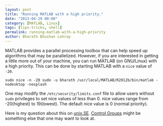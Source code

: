 ```yaml
---
layout: post
title: "Running MATLAB with a high priority."
date: "2013-04-29 00:00"
category: [MATLAB, Linux]
tags: [tips-tricks, shell]
permalink: running-matlab-with-a-high-priority
author: Bharath Bhushan Lohray
---
```


MATLAB provides a parallel processing toolbox that can help speed up algorithms that may be parallelized. However, if you are interested in getting a little more out of your machine, you can run MATLAB (on GNU/Linux) with a high priority. This can be done by starting MATLAB with a `nice` value of `-20`.

```
sudo nice -n -20 sudo -u bharath /usr/local/MATLAB/R2012b/bin/matlab -nodesktop -nosplash
```

One may modify the `/etc/security/limits.conf` file to allow users without `sudo` privileges to set nice values of less than 0. nice values range from -20(highest) to 19(lowest). The default nice value is 0 (normal priority).

Here is my question about this on [unix.SE](http://unix.stackexchange.com/questions/72934/how-do-i-start-a-process-with-a-nice-value-of-20-and-not-give-it-root-privilege). [Control Groups](https://wiki.archlinux.org/index.php/Cgroups) might be something else that one may want to look at.
